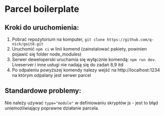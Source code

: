 # Parcel boilerplate

## Kroki do uruchomienia:

1. Pobrać repozytorium na komputer, `git clone https://github.com/q-nick/goit8.git`
2. Uruchomić `npm ci` w linii komend (zainstalować pakiety, powinien pojawić się folder node_modules)
3. Serwer deweloperski uruchamia się wyłącznie komendą: `npm run dev`. Liveserver i inne usługi nie nadają się do zadań 8,9 itd
4. Po odpaleniu powyższej komendy nalezy wejść na http://localhost:1234 na którym odpalany jest serwer parcel

## Standardowe problemy:

Nie należy używać `type="module"` w definiowaniu skryptów js - jest to błąd uniemożliwiający poprawne działanie parcela.
